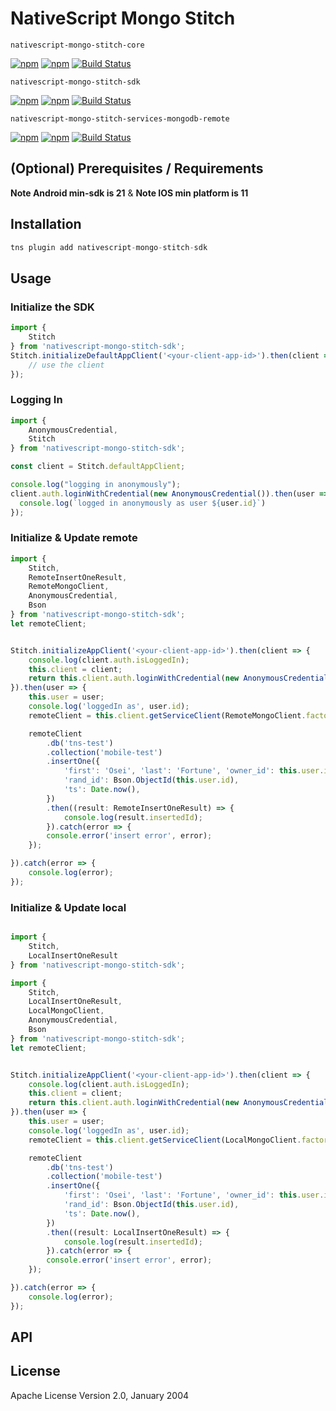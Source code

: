 # NativeScript Mongo Stitch

`nativescript-mongo-stitch-core`

[![npm](https://img.shields.io/npm/v/nativescript-mongo-stitch-core.svg)](https://www.npmjs.com/package/nativescript-mongo-stitch-core)
[![npm](https://img.shields.io/npm/dt/nativescript-mongo-stitch-core.svg?label=npm%20downloads)](https://www.npmjs.com/package/nativescript-mongo-stitch-core)
[![Build Status](https://travis-ci.org/triniwiz/nativescript-mongo-stitch-core.svg?branch=master)](https://travis-ci.org/triniwiz/nativescript-mongo-stitch-core)


`nativescript-mongo-stitch-sdk`

[![npm](https://img.shields.io/npm/v/nativescript-mongo-stitch-sdk.svg)](https://www.npmjs.com/package/nativescript-mongo-stitch-sdk)
[![npm](https://img.shields.io/npm/dt/nativescript-mongo-stitch-sdk.svg?label=npm%20downloads)](https://www.npmjs.com/package/nativescript-mongo-stitch-sdk)
[![Build Status](https://travis-ci.org/triniwiz/nativescript-mongo-stitch-sdk.svg?branch=master)](https://travis-ci.org/triniwiz/nativescript-mongo-stitch-sdk)


`nativescript-mongo-stitch-services-mongodb-remote`

[![npm](https://img.shields.io/npm/v/nativescript-mongo-stitch-services-mongodb-remote.svg)](https://www.npmjs.com/package/nativescript-mongo-stitch-services-mongodb-remote)
[![npm](https://img.shields.io/npm/dt/nativescript-mongo-stitch-services-mongodb-remote.svg?label=npm%20downloads)](https://www.npmjs.com/package/nativescript-mongo-stitch-services-mongodb-remote)
[![Build Status](https://travis-ci.org/triniwiz/nativescript-mongo-stitch-services-mongodb-remote.svg?branch=master)](https://travis-ci.org/triniwiz/nativescript-mongo-stitch-services-mongodb-remote)





## (Optional) Prerequisites / Requirements


**Note Android min-sdk is 21** & **Note IOS min platform is 11** 

## Installation


```javascript
tns plugin add nativescript-mongo-stitch-sdk
```

## Usage 

### Initialize the SDK
```js
import {
    Stitch
} from 'nativescript-mongo-stitch-sdk';
Stitch.initializeDefaultAppClient('<your-client-app-id>').then(client => {
    // use the client
});

```

### Logging In
```js
import {
    AnonymousCredential,
    Stitch
} from 'nativescript-mongo-stitch-sdk';

const client = Stitch.defaultAppClient;

console.log("logging in anonymously");
client.auth.loginWithCredential(new AnonymousCredential()).then(user => {
  console.log(`logged in anonymously as user ${user.id}`)
});
```

### Initialize & Update remote

```typescript
import {
    Stitch,
    RemoteInsertOneResult,
    RemoteMongoClient,
    AnonymousCredential,
    Bson
} from 'nativescript-mongo-stitch-sdk';
let remoteClient;


Stitch.initializeAppClient('<your-client-app-id>').then(client => {
    console.log(client.auth.isLoggedIn);
    this.client = client;
    return this.client.auth.loginWithCredential(new AnonymousCredential());
}).then(user => {
    this.user = user;
    console.log('loggedIn as', user.id);
    remoteClient = this.client.getServiceClient(RemoteMongoClient.factory, 'mongo-atlas-test');

    remoteClient
        .db('tns-test')
        .collection('mobile-test')
        .insertOne({
            'first': 'Osei', 'last': 'Fortune', 'owner_id': this.user.id,
            'rand_id': Bson.ObjectId(this.user.id),
            'ts': Date.now(),
        })
        .then((result: RemoteInsertOneResult) => {
            console.log(result.insertedId);
        }).catch(error => {
        console.error('insert error', error);
    });

}).catch(error => {
    console.log(error);
});
```

### Initialize & Update local

```typescript

import {
    Stitch,
    LocalInsertOneResult
} from 'nativescript-mongo-stitch-sdk';

import {
    Stitch,
    LocalInsertOneResult,
    LocalMongoClient,
    AnonymousCredential,
    Bson
} from 'nativescript-mongo-stitch-sdk';
let remoteClient;


Stitch.initializeAppClient('<your-client-app-id>').then(client => {
    console.log(client.auth.isLoggedIn);
    this.client = client;
    return this.client.auth.loginWithCredential(new AnonymousCredential());
}).then(user => {
    this.user = user;
    console.log('loggedIn as', user.id);
    remoteClient = this.client.getServiceClient(LocalMongoClient.factory);

    remoteClient
        .db('tns-test')
        .collection('mobile-test')
        .insertOne({
            'first': 'Osei', 'last': 'Fortune', 'owner_id': this.user.id,
            'rand_id': Bson.ObjectId(this.user.id),
            'ts': Date.now(),
        })
        .then((result: LocalInsertOneResult) => {
            console.log(result.insertedId);
        }).catch(error => {
        console.error('insert error', error);
    });

}).catch(error => {
    console.log(error);
});

```



## API

## License

Apache License Version 2.0, January 2004

